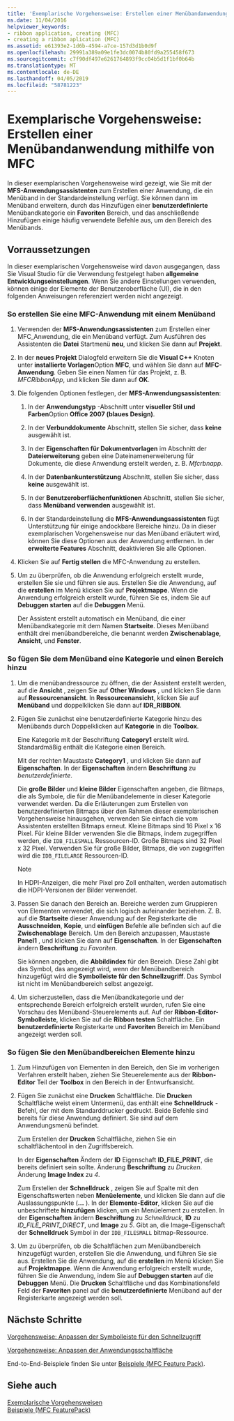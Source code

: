 ```yaml
---
title: 'Exemplarische Vorgehensweise: Erstellen einer Menübandanwendung mithilfe von MFC'
ms.date: 11/04/2016
helpviewer_keywords:
- ribbon application, creating (MFC)
- creating a ribbon aplication (MFC)
ms.assetid: e61393e2-1d6b-4594-a7ce-157d3d1b0d9f
ms.openlocfilehash: 29991a389a09e1fe3dc0074b80fd9a255458f673
ms.sourcegitcommit: c7f90df497e6261764893f9cc04b5d1f1bf0b64b
ms.translationtype: MT
ms.contentlocale: de-DE
ms.lasthandoff: 04/05/2019
ms.locfileid: "58781223"
---
```

# <a name="walkthrough-creating-a-ribbon-application-by-using-mfc"></a>Exemplarische Vorgehensweise: Erstellen einer Menübandanwendung mithilfe von MFC

In dieser exemplarischen Vorgehensweise wird gezeigt, wie Sie mit der **MFS-Anwendungsassistenten** zum Erstellen einer Anwendung, die ein Menüband in der Standardeinstellung verfügt. Sie können dann im Menüband erweitern, durch das Hinzufügen einer **benutzerdefinierte** Menübandkategorie ein **Favoriten** Bereich, und das anschließende Hinzufügen einige häufig verwendete Befehle aus, um den Bereich des Menübands.

## <a name="prerequisites"></a>Vorraussetzungen

In dieser exemplarischen Vorgehensweise wird davon ausgegangen, dass Sie Visual Studio für die Verwendung festgelegt haben **allgemeine Entwicklungseinstellungen**. Wenn Sie andere Einstellungen verwenden, können einige der Elemente der Benutzeroberfläche (UI), die in den folgenden Anweisungen referenziert werden nicht angezeigt.

### <a name="to-create-an-mfc-application-that-has-a-ribbon"></a>So erstellen Sie eine MFC-Anwendung mit einem Menüband

1. Verwenden der **MFS-Anwendungsassistenten** zum Erstellen einer MFC_Anwendung, die ein Menüband verfügt. Zum Ausführen des Assistenten die **Datei** Startmenü **neu**, und klicken Sie dann auf **Projekt**.

1. In der **neues Projekt** Dialogfeld erweitern Sie die **Visual C++** Knoten unter **installierte Vorlagen**Option **MFC**, und wählen Sie dann auf  **MFC-Anwendung**. Geben Sie einen Namen für das Projekt, z. B. *MFCRibbonApp*, und klicken Sie dann auf **OK**.

1. Die folgenden Optionen festlegen, der **MFS-Anwendungsassistenten**:

    1. In der **Anwendungstyp** -Abschnitt unter **visueller Stil und Farben**Option **Office 2007 (blaues Design)**.

    1. In der **Verbunddokumente** Abschnitt, stellen Sie sicher, dass **keine** ausgewählt ist.

    1. In der **Eigenschaften für Dokumentvorlagen** im Abschnitt der **Dateierweiterung** geben eine Dateinamenerweiterung für Dokumente, die diese Anwendung erstellt werden, z. B. *Mfcrbnapp*.

    1. In der **Datenbankunterstützung** Abschnitt, stellen Sie sicher, dass **keine** ausgewählt ist.

    1. In der **Benutzeroberflächenfunktionen** Abschnitt, stellen Sie sicher, dass **Menüband verwenden** ausgewählt ist.

    1. In der Standardeinstellung die **MFS-Anwendungsassistenten** fügt Unterstützung für einige andockbare Bereiche hinzu. Da in dieser exemplarischen Vorgehensweise nur das Menüband erläutert wird, können Sie diese Optionen aus der Anwendung entfernen. In der **erweiterte Features** Abschnitt, deaktivieren Sie alle Optionen.

1. Klicken Sie auf **Fertig stellen** die MFC-Anwendung zu erstellen.

1. Um zu überprüfen, ob die Anwendung erfolgreich erstellt wurde, erstellen Sie sie und führen sie aus. Erstellen Sie die Anwendung, auf die **erstellen** im Menü klicken Sie auf **Projektmappe**. Wenn die Anwendung erfolgreich erstellt wurde, führen Sie es, indem Sie auf **Debuggen starten** auf die **Debuggen** Menü.

    Der Assistent erstellt automatisch ein Menüband, die einer Menübandkategorie mit dem Namen **Startseite**. Dieses Menüband enthält drei menübandbereiche, die benannt werden **Zwischenablage**, **Ansicht**, und **Fenster**.

### <a name="to-add-a-category-and-panel-to-the-ribbon"></a>So fügen Sie dem Menüband eine Kategorie und einen Bereich hinzu

1. Um die menübandressource zu öffnen, die der Assistent erstellt werden, auf die **Ansicht** , zeigen Sie auf **Other Windows** , und klicken Sie dann auf **Ressourcenansicht**. In **Ressourcenansicht**, klicken Sie auf **Menüband** und doppelklicken Sie dann auf **IDR_RIBBON**.

1. Fügen Sie zunächst eine benutzerdefinierte Kategorie hinzu des Menübands durch Doppelklicken auf **Kategorie** in die **Toolbox**.

    Eine Kategorie mit der Beschriftung **Category1** erstellt wird. Standardmäßig enthält die Kategorie einen Bereich.

    Mit der rechten Maustaste **Category1** , und klicken Sie dann auf **Eigenschaften**. In der **Eigenschaften** ändern **Beschriftung** zu *benutzerdefinierte*.

    Die **große Bilder** und **kleine Bilder** Eigenschaften angeben, die Bitmaps, die als Symbole, die für die Menübandelemente in dieser Kategorie verwendet werden. Da die Erläuterungen zum Erstellen von benutzerdefinierten Bitmaps über den Rahmen dieser exemplarischen Vorgehensweise hinausgehen, verwenden Sie einfach die vom Assistenten erstellten Bitmaps erneut. Kleine Bitmaps sind 16 Pixel x 16 Pixel. Für kleine Bilder verwenden Sie die Bitmaps, indem zugegriffen werden, die `IDB_FILESMALL` Ressourcen-ID. Große Bitmaps sind 32 Pixel x 32 Pixel. Verwenden Sie für große Bilder, Bitmaps, die von zugegriffen wird die `IDB_FILELARGE` Ressourcen-ID.

    > [!NOTE]
    > In HDPI-Anzeigen, die mehr Pixel pro Zoll enthalten, werden automatisch die HDPI-Versionen der Bilder verwendet.

1. Passen Sie danach den Bereich an. Bereiche werden zum Gruppieren von Elementen verwendet, die sich logisch aufeinander beziehen. Z. B. auf die **Startseite** dieser Anwendung auf der Registerkarte die **Ausschneiden**, **Kopie**, und **einfügen** Befehle alle befinden sich auf die  **Zwischenablage** Bereich. Um den Bereich anzupassen, Maustaste **Panel1** , und klicken Sie dann auf **Eigenschaften**. In der **Eigenschaften** ändern **Beschriftung** zu *Favoriten*.

    Sie können angeben, die **Abbildindex** für den Bereich. Diese Zahl gibt das Symbol, das angezeigt wird, wenn der Menübandbereich hinzugefügt wird die **Symbolleiste für den Schnellzugriff**. Das Symbol ist nicht im Menübandbereich selbst angezeigt.

1. Um sicherzustellen, dass die Menübandkategorie und der entsprechende Bereich erfolgreich erstellt wurden, rufen Sie eine Vorschau des Menüband-Steuerelements auf. Auf der **Ribbon-Editor-Symbolleiste**, klicken Sie auf die **Ribbon testen** Schaltfläche. Ein **benutzerdefinierte** Registerkarte und **Favoriten** Bereich im Menüband angezeigt werden soll.

### <a name="to-add-elements-to-the-ribbon-panels"></a>So fügen Sie den Menübandbereichen Elemente hinzu

1. Zum Hinzufügen von Elementen in den Bereich, den Sie im vorherigen Verfahren erstellt haben, ziehen Sie Steuerelemente aus der **Ribbon-Editor** Teil der **Toolbox** in den Bereich in der Entwurfsansicht.

1. Fügen Sie zunächst eine **Drucken** Schaltfläche. Die **Drucken** Schaltfläche weist einem Untermenü, das enthält eine **Schnelldruck** -Befehl, der mit dem Standarddrucker gedruckt. Beide Befehle sind bereits für diese Anwendung definiert. Sie sind auf dem Anwendungsmenü befindet.

    Zum Erstellen der **Drucken** Schaltfläche, ziehen Sie ein schaltflächentool in den Zugriffsbereich.

    In der **Eigenschaften** Ändern der **ID** Eigenschaft **ID_FILE_PRINT**, die bereits definiert sein sollte. Änderung **Beschriftung** zu *Drucken*. Änderung **Image Index** zu *4*.

    Zum Erstellen der **Schnelldruck** , zeigen Sie auf Spalte mit den Eigenschaftswerten neben **Menüelemente**, und klicken Sie dann auf die Auslassungspunkte (**...** ). In der **Elemente-Editor**, klicken Sie auf die unbeschriftete **hinzufügen** klicken, um ein Menüelement zu erstellen. In der **Eigenschaften** ändern **Beschriftung** zu *Schnelldruck*, **ID** zu *ID_FILE_PRINT_DIRECT*, und **Image** zu *5*. Gibt an, die Image-Eigenschaft der **Schnelldruck** Symbol in der `IDB_FILESMALL` bitmap-Ressource.

1. Um zu überprüfen, ob die Schaltflächen zum Menübandbereich hinzugefügt wurden, erstellen Sie die Anwendung, und führen Sie sie aus. Erstellen Sie die Anwendung, auf die **erstellen** im Menü klicken Sie auf **Projektmappe**. Wenn die Anwendung erfolgreich erstellt wurde, führen Sie die Anwendung, indem Sie auf **Debuggen starten** auf die **Debuggen** Menü. Die **Drucken** Schaltfläche und das Kombinationsfeld Feld der **Favoriten** panel auf die **benutzerdefinierte** Menüband auf der Registerkarte angezeigt werden soll.

## <a name="next-steps"></a>Nächste Schritte

[Vorgehensweise: Anpassen der Symbolleiste für den Schnellzugriff](../mfc/how-to-customize-the-quick-access-toolbar.md)

[Vorgehensweise: Anpassen der Anwendungsschaltfläche](../mfc/how-to-customize-the-application-button.md)

End-to-End-Beispiele finden Sie unter [Beispiele (MFC Feature Pack)](../overview/visual-cpp-samples.md).

## <a name="see-also"></a>Siehe auch

[Exemplarische Vorgehensweisen](../mfc/walkthroughs-mfc.md)<br/>
[Beispiele (MFC FeaturePack)](../overview/visual-cpp-samples.md)
